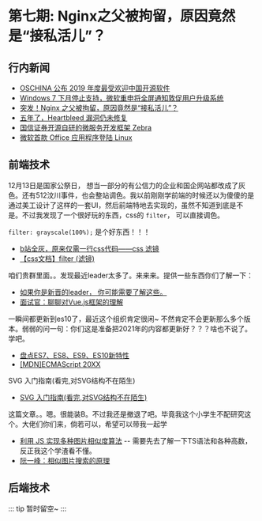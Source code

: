# 第七期: Nginx之父被拘留，原因竟然是“接私活儿”？

## 行内新闻

- [OSCHINA 公布 2019 年度最受欢迎中国开源软件](https://www.oschina.net/question/2918182_2313492)
- [Windows 7 下月停止支持，微软重申将全屏通知敦促用户升级系统](https://www.oschina.net/news/112078/ms-urge-update-to-win10)
- [突发！Nginx 之父被拘留，原因竟然是“接私活儿”？](https://segmentfault.com/a/1190000021278873)
- [五年了，Heartbleed 漏洞仍未修复](https://www.infoq.cn/article/FHRwXHBh0BQIjMJo1xtm)
- [国信证券开源自研的微服务开发框架 Zebra](https://www.infoq.cn/article/qtxfqPepvPeVwYDy2EHD)
- [微软首款 Office 应用程序登陆 Linux](https://www.oschina.net/news/112018/microsoft-teams-for-linux)

## 前端技术

12月13日是国家公祭日， 想当一部分的有公信力的企业和国企网站都改成了灰色。还有512汶川事件，也会整站调色。我以前刚刚学前端的时候还以为傻傻的是通过美工设计了这样的一套UI，然后前端特地去实现的，虽然不知道到底是不是。不过我发现了一个很好玩的东西，css的 `filter`， 可以直接调色。  

`filter: grayscale(100%);` 是个好东西！！！

- [b站全灰，原来仅需一行css代码——css 滤镜](https://juejin.im/post/5df3a049f265da33f8652882)
- [【css文档】filter (滤镜)](https://developer.mozilla.org/zh-CN/docs/Web/CSS/filter)

咱们贵群里面。。发现最近leader太多了。来来来。提供一些东西你们了解一下：

- [如果你是新晋的leader， 你可能需要了解这些。](https://segmentfault.com/a/1190000021273540)
- [面试官：聊聊对Vue.js框架的理解](https://segmentfault.com/a/1190000021290972)

一瞬间都更新到es10了，最近这个组织肯定很闲~ 不然肯定不会更新那么多个版本。弱弱的问一句：你们这是准备把2021年的内容都更新好？？？啥也不说了。学吧。

- [盘点ES7、ES8、ES9、ES10新特性](https://segmentfault.com/a/1190000021264557)
- [[MDN]ECMAScript 20XX](https://developer.mozilla.org/en-US/docs/Archive/Web/JavaScript/ECMAScript_Next_support_in_Mozilla)

SVG 入门指南(看完,对SVG结构不在陌生)

- [SVG 入门指南(看完,对SVG结构不在陌生)](https://segmentfault.com/a/1190000020686309)

这篇文章。。嗯。很能装B。不过我还是撤退了吧。毕竟我这个小学生不配研究这个。大佬们你们来，倘若可以，希望可以带我一起学

- [利用 JS 实现多种图片相似度算法](https://segmentfault.com/a/1190000021236326) -- 需要先去了解一下TS语法和各种高数， 反正我这个学渣看不懂。
- [阮一峰：相似图片搜索的原理](http://www.ruanyifeng.com/blog/2011/07/principle_of_similar_image_search.html)

## 后端技术

::: tip
暂时留空~
:::

